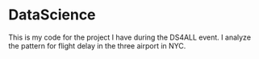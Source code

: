# DataScience
This is my code for the project I have during the DS4ALL event. I analyze the pattern for flight delay in the three airport in NYC.
